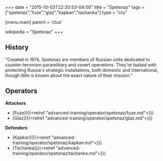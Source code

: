 +++
date = "2015-10-03T22:30:53-04:00"
title = "Spetsnaz"
tags = ["spetsnaz","fuze","glaz","kapkan","tachanka"]
type = "ctu"

[menu.main]
  parent = 'ctus'

wikipedia = "Spetsnaz"
+++

## History

"Created in 1974, Spetsnaz are members of Russian units dedicated to counter-terrorism paramilitary and covert operations. They're tasked with protecting Russia's strategic installations, both domestic and international, though little is known about the exact nature of their mission."

## Operators

**Attackers**

- [Fuze]({{<relref "advanced-training/operator/spetsnaz/fuze.md">}})
- [Glaz]({{<relref "advanced-training/operator/spetsnaz/glaz.md">}})

**Defenders**

- [Kapkan]({{<relref "advanced-training/operator/spetsnaz/kapkan.md">}})
- [Tachanka]({{<relref "advanced-training/operator/spetsnaz/tachanka.md">}})

